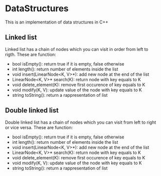 # DataStructures
This is an implementation of data structures in C++
## Linked list
Linked list has a chain of nodes which you can visit in order from left to rigth.
These are function:
- bool isEmpty(): return true if it is empty, false otherwise
- int length(): return number of elements inside the list
- void insert(LinearNode<K, V>*): add new node at the end of the list
- LinearNode<K, V>* search(K): return node with key equals to K
- void delete_element(K): remove first occurence of key equals to K
- void modify(K, V): update value of the node with key equals to K
- string toString(): return a rappresentation of list

## Double linked list
Double linked list has a chain of nodes which you can visit from left to right or vice versa.
These are function:
- bool isEmpty(): return true if it is empty, false otherwise
- int length(): return number of elements inside the list
- void insert(LinearNode<K, V>*): add new node at the end of the list
- LinearNode<K, V>* search(K): return node with key equals to K
- void delete_element(K): remove first occurence of key equals to K
- void modify(K, V): update value of the node with key equals to K
- string toString(): return a rappresentation of list